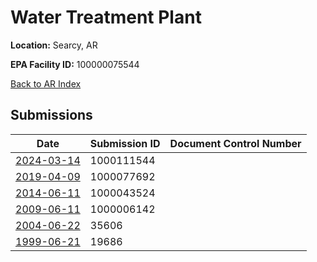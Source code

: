 # Water Treatment Plant

**Location:** Searcy, AR

**EPA Facility ID:** 100000075544

[Back to AR Index](../../index.md)

## Submissions

| Date | Submission ID | Document Control Number |
|------|--------------|-------------------------|
| [2024-03-14](submissions/1000111544.md) | 1000111544 |  |
| [2019-04-09](submissions/1000077692.md) | 1000077692 |  |
| [2014-06-11](submissions/1000043524.md) | 1000043524 |  |
| [2009-06-11](submissions/1000006142.md) | 1000006142 |  |
| [2004-06-22](submissions/35606.md) | 35606 |  |
| [1999-06-21](submissions/19686.md) | 19686 |  |
